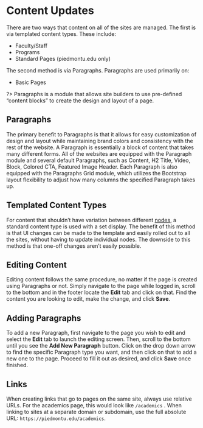 # Content Updates
There are two ways that content on all of the sites are managed. The first is via templated content types. These include:
- Faculty/Staff
- Programs
- Standard Pages (piedmontu.edu only)

The second method is via Paragraphs. Paragraphs are used primarily on:
- Basic Pages

?> Paragraphs is a module that allows site builders to use pre-defined “content blocks” to create the design and layout of a page.

## Paragraphs
The primary benefit to Paragraphs is that it allows for easy customization of design and layout while maintaining brand colors and consistency with the rest of the website. A Paragraph is essentially a block of content that takes many different forms. All of the websites are equipped with the Paragraph module and several default Paragraphs, such as Content, H2 Title, Video, Block, Colored CTA, Featured Image Header. Each Paragraph is also equipped with the Paragraphs Grid module, which utilizes the Bootstrap layout flexibility to adjust how many columns the specified Paragraph takes up.

## Templated Content Types
For content that shouldn’t have variation between different [nodes](https://www.drupal.org/docs/8/core/modules/node/about-nodes), a standard content type is used with a set display. The benefit of this method is that UI changes can be made to the template and easily rolled out to all the sites, without having to update individual nodes. The downside to this method is that one-off changes aren’t easily possible.

## Editing Content
Editing content follows the same procedure, no matter if the page is created using Paragraphs or not. Simply navigate to the page while logged in, scroll to the bottom and in the footer locate the **Edit** tab and click on that. Find the content you are looking to edit, make the change, and click **Save**.

## Adding Paragraphs
To add a new Paragraph, first navigate to the page you wish to edit and select the **Edit** tab to launch the editing screen. Then, scroll to the bottom until you see the **Add New Paragraph** button. Click on the drop down arrow to find the specific Paragraph type you want, and then click on that to add a new one to the page. Proceed to fill it out as desired, and click **Save** once finished.

## Links
When creating links that go to pages on the same site, always use relative URLs. For the academics page, this would look like `/academics` . When linking to sites at a separate domain or subdomain, use the full absolute URL: `https://piedmontu.edu/academics`. 